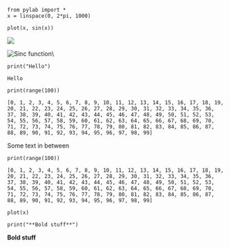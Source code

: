 

~~~~{.python}
from pylab import *
x = linspace(0, 2*pi, 1000)
~~~~~~~~~~~~~




~~~~{.python}
plot(x, sin(x))
~~~~~~~~~~~~~

![](figures/markdown_reader_figure2_1.png)



![Sinc function](figures/markdown_reader_figure3_1.png)\



~~~~{.python}
print("Hello")
~~~~~~~~~~~~~

~~~~{.python}
Hello

~~~~~~~~~~~~~




~~~~{.python}
print(range(100))
~~~~~~~~~~~~~

~~~~{.python}
[0, 1, 2, 3, 4, 5, 6, 7, 8, 9, 10, 11, 12, 13, 14, 15, 16, 17, 18, 19,
20, 21, 22, 23, 24, 25, 26, 27, 28, 29, 30, 31, 32, 33, 34, 35, 36,
37, 38, 39, 40, 41, 42, 43, 44, 45, 46, 47, 48, 49, 50, 51, 52, 53,
54, 55, 56, 57, 58, 59, 60, 61, 62, 63, 64, 65, 66, 67, 68, 69, 70,
71, 72, 73, 74, 75, 76, 77, 78, 79, 80, 81, 82, 83, 84, 85, 86, 87,
88, 89, 90, 91, 92, 93, 94, 95, 96, 97, 98, 99]

~~~~~~~~~~~~~


Some text in between


~~~~{.python}
print(range(100))
~~~~~~~~~~~~~

~~~~{.python}
[0, 1, 2, 3, 4, 5, 6, 7, 8, 9, 10, 11, 12, 13, 14, 15, 16, 17, 18, 19, 20, 21, 22, 23, 24, 25, 26, 27, 28, 29, 30, 31, 32, 33, 34, 35, 36, 37, 38, 39, 40, 41, 42, 43, 44, 45, 46, 47, 48, 49, 50, 51, 52, 53, 54, 55, 56, 57, 58, 59, 60, 61, 62, 63, 64, 65, 66, 67, 68, 69, 70, 71, 72, 73, 74, 75, 76, 77, 78, 79, 80, 81, 82, 83, 84, 85, 86, 87, 88, 89, 90, 91, 92, 93, 94, 95, 96, 97, 98, 99]
~~~~~~~~~~~~~




~~~~{.python}
plot(x)
~~~~~~~~~~~~~




~~~~{.python}
print("**Bold stuff**")
~~~~~~~~~~~~~

**Bold stuff**


